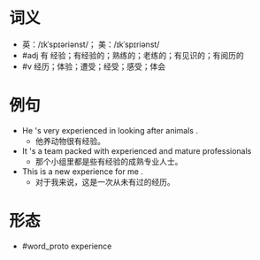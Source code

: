 # 词义
- 英：/ɪkˈspɪəriənst/； 美：/ɪkˈspɪriənst/
- #adj 有 经验；有经验的；熟练的；老练的；有见识的；有阅历的
- #v 经历；体验；遭受；经受；感受；体会
# 例句
- He 's very experienced in looking after animals .
	- 他养动物很有经验。
- It 's a team packed with experienced and mature professionals
	- 那个小组里都是些有经验的成熟专业人士。
- This is a new experience for me .
	- 对于我来说，这是一次从未有过的经历。
# 形态
- #word_proto experience
